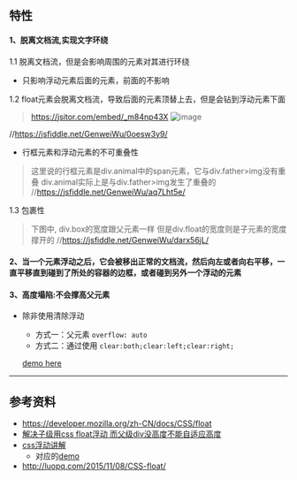 

## 特性

#### 1、脱离文档流,实现文字环绕

1.1 脱离文档流，但是会影响周围的元素对其进行环绕
 - 只影响浮动元素后面的元素，前面的不影响

1.2 float元素会脱离文档流，导致后面的元素顶替上去，但是会钻到浮动元素下面
> https://jsitor.com/embed/_m84np43X
![image](https://user-images.githubusercontent.com/16630659/76529413-36384a80-64ad-11ea-96ea-737f9835e209.png)


//https://jsfiddle.net/GenweiWu/0oesw3y9/


- 行框元素和浮动元素的不可重叠性
> 这里说的行框元素是div.animal中的span元素，它与div.father>img没有重叠
> div.animal实际上是与div.father>img发生了重叠的
//https://jsfiddle.net/GenweiWu/aq7Lht5e/
 
1.3 包裹性 
 
> 下图中, div.box的宽度跟父元素一样
> 但是div.float的宽度则是子元素的宽度撑开的
 //https://jsfiddle.net/GenweiWu/darx56jL/


#### 2、当一个元素浮动之后，它会被移出正常的文档流，然后向左或者向右平移，一直平移直到碰到了所处的容器的边框，或者碰到另外一个浮动的元素
 
#### 3、高度塌陷:不会撑高父元素
 - 除非使用清除浮动
     - 方式一：父元素 `overflow: auto` 
     - 方式二：通过使用 `clear:both;clear:left;clear:right;`
     
   [demo here](https://jsfiddle.net/GenweiWu/0oesw3y9/)      

---
## 参考资料  
- https://developer.mozilla.org/zh-CN/docs/CSS/float  
- [解决子级用css float浮动 而父级div没高度不能自适应高度](http://www.divcss5.com/jiqiao/j612.shtml)  
- [css浮动讲解](https://www.cnblogs.com/iyangyuan/archive/2013/03/27/2983813.html)  
    - 对应的[demo](https://jsfiddle.net/GenweiWu/8fa3nxmc/)
- http://luopq.com/2015/11/08/CSS-float/
